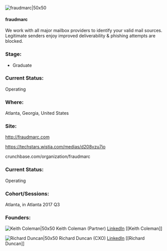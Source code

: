 

![fraudmarc|50x50](https://apimg.techstars.com/connect/images/image_files/59528b3e9c66a9535100001d/original/fraudmarc-icon.png)

#### fraudmarc
We work with all major mailbox providers to identify your valid mail sources. Legitimate senders enjoy improved deliverability & phishing attempts are blocked.

### Stage: 
 - Graduate 

### Current Status: 
Operating

### Where:
Atlanta, Georgia, United States

### Site:
http://fraudmarc.com

https://techstars.wistia.com/medias/d208vzu7io

crunchbase.com/organization/fraudmarc

### Current Status: 
Operating

### Cohort/Sessions: 
Atlanta, in Atlanta 2017 Q3

### Founders: 

![Keith Coleman|50x50](https://apimg.techstars.com/connect/images/image_files/596d3dd89c66a95c58000019/original/profile-fm-shirt.jpg) Keith Coleman (Partner) [LinkedIn](https://linkedin.com/in/keithcoleman) [[Keith Coleman]]

![Richard Duncan|50x50](https://apimg.techstars.com/connect/images/image_files/5981fb6b9c66a960e80000b3/original/Fraudmarc_Richard_Duncan.jpg) Richard Duncan (CXO) [LinkedIn](https://linkedin.com/in/drrichardduncan) [[Richard Duncan]]


